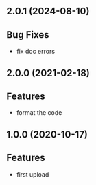 ## 2.0.1 (2024-08-10)

## Bug Fixes

- fix doc errors

## 2.0.0 (2021-02-18)

## Features

- format the code

## 1.0.0 (2020-10-17)

## Features

- first upload

